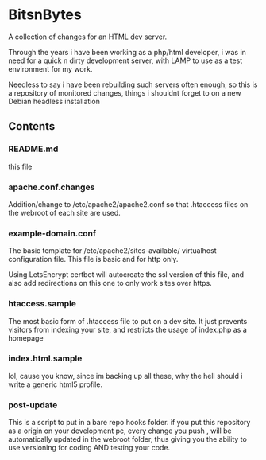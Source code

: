 # BitsnBytes

A collection of changes for an  HTML dev server.

Through the years i have been working as a php/html developer, i was in need for a quick n dirty development server, with LAMP  to use as a test environment for my work.

Needless to say i have been rebuilding such servers often enough, so this is a repository of monitored changes, things i shouldnt forget to on a new Debian headless installation


## Contents

### README.md
this file
### apache.conf.changes 
Addition/change to /etc/apache2/apache2.conf so that .htaccess files on the webroot of each site are used.

### example-domain.conf
The basic template for /etc/apache2/sites-available/ virtualhost configuration file. This file is basic and for http only.

Using LetsEncrypt certbot will autocreate the ssl version of this file, and also add redirections on this one to only work sites over https.

### htaccess.sample

The most basic form of .htaccess file to put on a dev site. It just prevents visitors from indexing your site, and restricts the usage of index.php as a homepage

### index.html.sample

lol, cause you know, since im backing up all these, why the hell should i write a generic html5 profile.

### post-update

This is a script to put in a bare repo hooks folder. if you put this repository as a origin on your development pc, every change you push , will be automatically updated in the webroot folder, thus giving you the ability to use versioning for coding AND testing your code.


 
